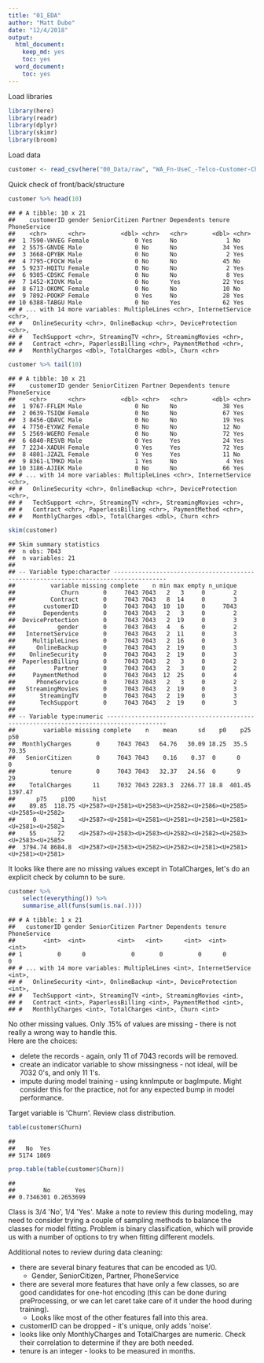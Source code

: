 ```yaml
---
title: "01_EDA"
author: "Matt Dube"
date: "12/4/2018"
output:
  html_document:
    keep_md: yes
    toc: yes
  word_document:
    toc: yes
---
```




Load libraries 

```r
library(here)
library(readr)
library(dplyr)
library(skimr)
library(broom)
```
Load data

```r
customer <- read_csv(here("00_Data/raw", "WA_Fn-UseC_-Telco-Customer-Churn.csv"))
```
Quick check of front/back/structure

```r
customer %>% head(10)
```

```
## # A tibble: 10 x 21
##    customerID gender SeniorCitizen Partner Dependents tenure PhoneService
##    <chr>      <chr>          <dbl> <chr>   <chr>       <dbl> <chr>       
##  1 7590-VHVEG Female             0 Yes     No              1 No          
##  2 5575-GNVDE Male               0 No      No             34 Yes         
##  3 3668-QPYBK Male               0 No      No              2 Yes         
##  4 7795-CFOCW Male               0 No      No             45 No          
##  5 9237-HQITU Female             0 No      No              2 Yes         
##  6 9305-CDSKC Female             0 No      No              8 Yes         
##  7 1452-KIOVK Male               0 No      Yes            22 Yes         
##  8 6713-OKOMC Female             0 No      No             10 No          
##  9 7892-POOKP Female             0 Yes     No             28 Yes         
## 10 6388-TABGU Male               0 No      Yes            62 Yes         
## # ... with 14 more variables: MultipleLines <chr>, InternetService <chr>,
## #   OnlineSecurity <chr>, OnlineBackup <chr>, DeviceProtection <chr>,
## #   TechSupport <chr>, StreamingTV <chr>, StreamingMovies <chr>,
## #   Contract <chr>, PaperlessBilling <chr>, PaymentMethod <chr>,
## #   MonthlyCharges <dbl>, TotalCharges <dbl>, Churn <chr>
```

```r
customer %>% tail(10)
```

```
## # A tibble: 10 x 21
##    customerID gender SeniorCitizen Partner Dependents tenure PhoneService
##    <chr>      <chr>          <dbl> <chr>   <chr>       <dbl> <chr>       
##  1 9767-FFLEM Male               0 No      No             38 Yes         
##  2 0639-TSIQW Female             0 No      No             67 Yes         
##  3 8456-QDAVC Male               0 No      No             19 Yes         
##  4 7750-EYXWZ Female             0 No      No             12 No          
##  5 2569-WGERO Female             0 No      No             72 Yes         
##  6 6840-RESVB Male               0 Yes     Yes            24 Yes         
##  7 2234-XADUH Female             0 Yes     Yes            72 Yes         
##  8 4801-JZAZL Female             0 Yes     Yes            11 No          
##  9 8361-LTMKD Male               1 Yes     No              4 Yes         
## 10 3186-AJIEK Male               0 No      No             66 Yes         
## # ... with 14 more variables: MultipleLines <chr>, InternetService <chr>,
## #   OnlineSecurity <chr>, OnlineBackup <chr>, DeviceProtection <chr>,
## #   TechSupport <chr>, StreamingTV <chr>, StreamingMovies <chr>,
## #   Contract <chr>, PaperlessBilling <chr>, PaymentMethod <chr>,
## #   MonthlyCharges <dbl>, TotalCharges <dbl>, Churn <chr>
```

```r
skim(customer)
```

```
## Skim summary statistics
##  n obs: 7043 
##  n variables: 21 
## 
## -- Variable type:character -------------------------------------------------------------------------------------
##          variable missing complete    n min max empty n_unique
##             Churn       0     7043 7043   2   3     0        2
##          Contract       0     7043 7043   8  14     0        3
##        customerID       0     7043 7043  10  10     0     7043
##        Dependents       0     7043 7043   2   3     0        2
##  DeviceProtection       0     7043 7043   2  19     0        3
##            gender       0     7043 7043   4   6     0        2
##   InternetService       0     7043 7043   2  11     0        3
##     MultipleLines       0     7043 7043   2  16     0        3
##      OnlineBackup       0     7043 7043   2  19     0        3
##    OnlineSecurity       0     7043 7043   2  19     0        3
##  PaperlessBilling       0     7043 7043   2   3     0        2
##           Partner       0     7043 7043   2   3     0        2
##     PaymentMethod       0     7043 7043  12  25     0        4
##      PhoneService       0     7043 7043   2   3     0        2
##   StreamingMovies       0     7043 7043   2  19     0        3
##       StreamingTV       0     7043 7043   2  19     0        3
##       TechSupport       0     7043 7043   2  19     0        3
## 
## -- Variable type:numeric ---------------------------------------------------------------------------------------
##        variable missing complete    n    mean      sd    p0    p25     p50
##  MonthlyCharges       0     7043 7043   64.76   30.09 18.25  35.5    70.35
##   SeniorCitizen       0     7043 7043    0.16    0.37  0      0       0   
##          tenure       0     7043 7043   32.37   24.56  0      9      29   
##    TotalCharges      11     7032 7043 2283.3  2266.77 18.8  401.45 1397.47
##      p75    p100     hist
##    89.85  118.75 <U+2587><U+2581><U+2583><U+2582><U+2586><U+2585><U+2585><U+2582>
##     0       1    <U+2587><U+2581><U+2581><U+2581><U+2581><U+2581><U+2581><U+2582>
##    55      72    <U+2587><U+2583><U+2583><U+2582><U+2582><U+2583><U+2583><U+2585>
##  3794.74 8684.8  <U+2587><U+2583><U+2582><U+2582><U+2581><U+2581><U+2581><U+2581>
```
It looks like there are no missing values except in TotalCharges, let's do an explicit check by column to be sure.

```r
customer %>% 
    select(everything()) %>% 
    summarise_all(funs(sum(is.na(.))))
```

```
## # A tibble: 1 x 21
##   customerID gender SeniorCitizen Partner Dependents tenure PhoneService
##        <int>  <int>         <int>   <int>      <int>  <int>        <int>
## 1          0      0             0       0          0      0            0
## # ... with 14 more variables: MultipleLines <int>, InternetService <int>,
## #   OnlineSecurity <int>, OnlineBackup <int>, DeviceProtection <int>,
## #   TechSupport <int>, StreamingTV <int>, StreamingMovies <int>,
## #   Contract <int>, PaperlessBilling <int>, PaymentMethod <int>,
## #   MonthlyCharges <int>, TotalCharges <int>, Churn <int>
```
No other missing values. Only .15% of values are missing - there is not really a wrong way to handle this.  
Here are the choices:

* delete the records - again, only 11 of 7043 records will be removed.
* create an indicator variable to show missingness - not ideal, will be 7032 0's, and only 11 1's.
* impute during model training - using knnImpute or bagImpute.  Might consider this for the practice, not for any expected bump in model performance.


Target variable is 'Churn'.  Review class distribution.

```r
table(customer$Churn)
```

```
## 
##   No  Yes 
## 5174 1869
```

```r
prop.table(table(customer$Churn))
```

```
## 
##        No       Yes 
## 0.7346301 0.2653699
```
Class is 3/4 'No', 1/4 'Yes'.  Make a note to review this during modeling, may need to consider trying a couple of sampling methods to balance the classes for model fitting.  Problem is binary classification, which will provide us with a number of options to try when fitting different models.

Additional notes to review during data cleaning:

* there are several binary features that can be encoded as 1/0.
    + Gender, SeniorCitizen, Partner, PhoneService
* there are several more features that have only a few classes, so are good candidates for one-hot encoding (this can be done during preProcessing, or we can let caret take care of it under the hood during training).
    + Looks like most of the other features fall into this area.
* customerID can be dropped - it's unique, only adds 'noise'.
* looks like only MonthlyCharges and TotalCharges are numeric.  Check their correlation to determine if they are both needed.
* tenure is an integer - looks to be measured in months.  

